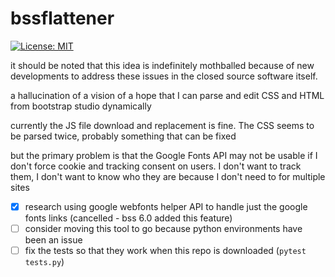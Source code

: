 # bssflattener 
[![License: MIT](https://img.shields.io/badge/License-MIT-yellow.svg)](https://opensource.org/licenses/MIT)

it should be noted that this idea is indefinitely mothballed because of new developments to address these issues in the closed source software itself. 

a hallucination of a vision of a hope that I can parse and edit CSS and HTML from bootstrap studio dynamically

currently the JS file download and replacement is fine. The CSS seems to be parsed twice, probably something that can be fixed

but the primary problem is that the Google Fonts API may not be usable if I don't force cookie and tracking consent on users. I don't want to track them, I don't want to know who they are because I don't need to for multiple sites

- [x] research using google webfonts helper API to handle just the google fonts links (cancelled - bss 6.0 added this feature)
- [ ] consider moving this tool to go because python environments have been an issue
- [ ] fix the tests so that they work when this repo is downloaded (`pytest tests.py`)

